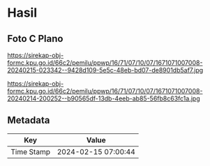 # Hasil

## Foto C Plano

https://sirekap-obj-formc.kpu.go.id/66c2/pemilu/ppwp/16/71/07/10/07/1671071007008-20240215-023342--9428d109-5e5c-48eb-bd07-de8901db5af7.jpg

https://sirekap-obj-formc.kpu.go.id/66c2/pemilu/ppwp/16/71/07/10/07/1671071007008-20240214-200252--b90565df-13db-4eeb-ab85-56fb8c63fc1a.jpg


## Metadata

| Key        | Value               |
| ---------- | ------------------- |
| Time Stamp | 2024-02-15 07:00:44 |




